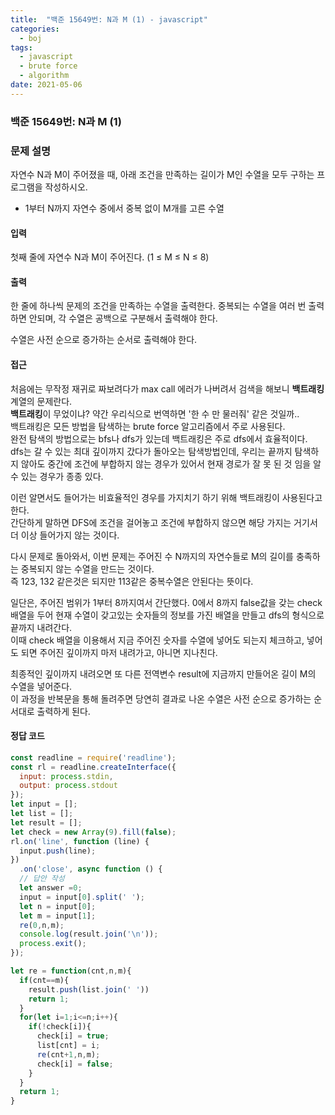 ```yaml
---
title:  "백준 15649번: N과 M (1) - javascript"
categories: 
  - boj
tags:
  - javascript
  - brute force
  - algorithm
date: 2021-05-06
---
```

### 백준 15649번: N과 M (1)

### 문제 설명 
자연수 N과 M이 주어졌을 때, 아래 조건을 만족하는 길이가 M인 수열을 모두 구하는 프로그램을 작성하시오.

- 1부터 N까지 자연수 중에서 중복 없이 M개를 고른 수열


#### 입력
첫째 줄에 자연수 N과 M이 주어진다. (1 ≤ M ≤ N ≤ 8)

#### 출력
한 줄에 하나씩 문제의 조건을 만족하는 수열을 출력한다. 중복되는 수열을 여러 번 출력하면 안되며, 각 수열은 공백으로 구분해서 출력해야 한다.

수열은 사전 순으로 증가하는 순서로 출력해야 한다.


#### 접근   
처음에는 무작정 재귀로 짜보려다가 max call 에러가 나버려서 검색을 해보니 **백트래킹** 계열의 문제란다.   
**백트래킹**이 무었이냐? 약간 우리식으로 번역하면 '한 수 만 물러줘' 같은 것일까..   
백트래킹은 모든 방법을 탐색하는 brute force 알고리즘에서 주로 사용된다.   
완전 탐색의 방법으로는 bfs나 dfs가 있는데 백트래킹은 주로 dfs에서 효율적이다.   
dfs는 갈 수 있는 최대 깊이까지 갔다가 돌아오는 탐색방법인데, 우리는 끝까지 탐색하지 않아도 중간에 조건에 부합하지 않는 경우가 있어서 현재 경로가 잘 못 된 것 임을 알 수 있는 경우가 종종 있다.   

이런 알면서도 들어가는 비효율적인 경우를 가지치기 하기 위해 백트래킹이 사용된다고 한다.   
간단하게 말하면 DFS에 조건을 걸어놓고 조건에 부합하지 않으면 해당 가지는 거기서 더 이상 들어가지 않는 것이다.   

다시 문제로 돌아와서, 이번 문제는 주어진 수 N까지의 자연수들로 M의 길이를 충족하는 중복되지 않는 수열을 만드는 것이다.   
즉 123, 132 같은것은 되지만 113같은 중복수열은 안된다는 뜻이다.   

일단은, 주어진 범위가 1부터 8까지여서 간단했다. 
0에서 8까지 false값을 갖는 check배열을 두어 현재 수열이 갖고있는 숫자들의 정보를 가진 배열을 만들고 dfs의 형식으로 끝까지 내려간다.   
이때 check 배열을 이용해서 지금 주어진 숫자를 수열에 넣어도 되는지 체크하고, 넣어도 되면 주어진 깊이까지 마저 내려가고, 아니면 지나친다.   

최종적인 깊이까지 내려오면 또 다른 전역변수 result에 지금까지 만들어온 길이 M의 수열을 넣어준다.   
이 과정을 반복문을 통해 돌려주면 당연히 결과로 나온 수열은 사전 순으로 증가하는 순서대로 출력하게 된다.

#### 정답 코드
```js
const readline = require('readline');
const rl = readline.createInterface({
  input: process.stdin,
  output: process.stdout
});
let input = [];
let list = [];
let result = [];
let check = new Array(9).fill(false);
rl.on('line', function (line) {
  input.push(line);
})
  .on('close', async function () {
  // 답안 작성
  let answer =0;
  input = input[0].split(' ');
  let n = input[0];
  let m = input[1];
  re(0,n,m);
  console.log(result.join('\n'));
  process.exit();
});

let re = function(cnt,n,m){
  if(cnt==m){
    result.push(list.join(' '))
    return 1;
  }
  for(let i=1;i<=n;i++){
    if(!check[i]){
      check[i] = true;
      list[cnt] = i;
      re(cnt+1,n,m);
      check[i] = false;
    }
  }
  return 1;
}
```   
